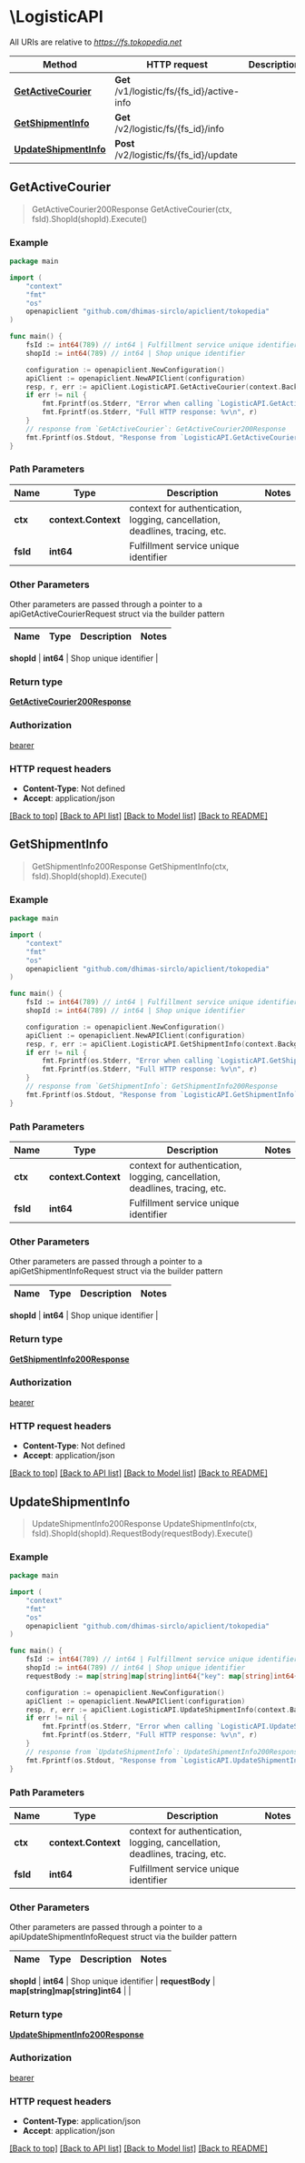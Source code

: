 # \LogisticAPI

All URIs are relative to *https://fs.tokopedia.net*

Method | HTTP request | Description
------------- | ------------- | -------------
[**GetActiveCourier**](LogisticAPI.md#GetActiveCourier) | **Get** /v1/logistic/fs/{fs_id}/active-info | 
[**GetShipmentInfo**](LogisticAPI.md#GetShipmentInfo) | **Get** /v2/logistic/fs/{fs_id}/info | 
[**UpdateShipmentInfo**](LogisticAPI.md#UpdateShipmentInfo) | **Post** /v2/logistic/fs/{fs_id}/update | 



## GetActiveCourier

> GetActiveCourier200Response GetActiveCourier(ctx, fsId).ShopId(shopId).Execute()





### Example

```go
package main

import (
    "context"
    "fmt"
    "os"
    openapiclient "github.com/dhimas-sirclo/apiclient/tokopedia"
)

func main() {
    fsId := int64(789) // int64 | Fulfillment service unique identifier
    shopId := int64(789) // int64 | Shop unique identifier

    configuration := openapiclient.NewConfiguration()
    apiClient := openapiclient.NewAPIClient(configuration)
    resp, r, err := apiClient.LogisticAPI.GetActiveCourier(context.Background(), fsId).ShopId(shopId).Execute()
    if err != nil {
        fmt.Fprintf(os.Stderr, "Error when calling `LogisticAPI.GetActiveCourier``: %v\n", err)
        fmt.Fprintf(os.Stderr, "Full HTTP response: %v\n", r)
    }
    // response from `GetActiveCourier`: GetActiveCourier200Response
    fmt.Fprintf(os.Stdout, "Response from `LogisticAPI.GetActiveCourier`: %v\n", resp)
}
```

### Path Parameters


Name | Type | Description  | Notes
------------- | ------------- | ------------- | -------------
**ctx** | **context.Context** | context for authentication, logging, cancellation, deadlines, tracing, etc.
**fsId** | **int64** | Fulfillment service unique identifier | 

### Other Parameters

Other parameters are passed through a pointer to a apiGetActiveCourierRequest struct via the builder pattern


Name | Type | Description  | Notes
------------- | ------------- | ------------- | -------------

 **shopId** | **int64** | Shop unique identifier | 

### Return type

[**GetActiveCourier200Response**](GetActiveCourier200Response.md)

### Authorization

[bearer](../README.md#bearer)

### HTTP request headers

- **Content-Type**: Not defined
- **Accept**: application/json

[[Back to top]](#) [[Back to API list]](../README.md#documentation-for-api-endpoints)
[[Back to Model list]](../README.md#documentation-for-models)
[[Back to README]](../README.md)


## GetShipmentInfo

> GetShipmentInfo200Response GetShipmentInfo(ctx, fsId).ShopId(shopId).Execute()





### Example

```go
package main

import (
    "context"
    "fmt"
    "os"
    openapiclient "github.com/dhimas-sirclo/apiclient/tokopedia"
)

func main() {
    fsId := int64(789) // int64 | Fulfillment service unique identifier
    shopId := int64(789) // int64 | Shop unique identifier

    configuration := openapiclient.NewConfiguration()
    apiClient := openapiclient.NewAPIClient(configuration)
    resp, r, err := apiClient.LogisticAPI.GetShipmentInfo(context.Background(), fsId).ShopId(shopId).Execute()
    if err != nil {
        fmt.Fprintf(os.Stderr, "Error when calling `LogisticAPI.GetShipmentInfo``: %v\n", err)
        fmt.Fprintf(os.Stderr, "Full HTTP response: %v\n", r)
    }
    // response from `GetShipmentInfo`: GetShipmentInfo200Response
    fmt.Fprintf(os.Stdout, "Response from `LogisticAPI.GetShipmentInfo`: %v\n", resp)
}
```

### Path Parameters


Name | Type | Description  | Notes
------------- | ------------- | ------------- | -------------
**ctx** | **context.Context** | context for authentication, logging, cancellation, deadlines, tracing, etc.
**fsId** | **int64** | Fulfillment service unique identifier | 

### Other Parameters

Other parameters are passed through a pointer to a apiGetShipmentInfoRequest struct via the builder pattern


Name | Type | Description  | Notes
------------- | ------------- | ------------- | -------------

 **shopId** | **int64** | Shop unique identifier | 

### Return type

[**GetShipmentInfo200Response**](GetShipmentInfo200Response.md)

### Authorization

[bearer](../README.md#bearer)

### HTTP request headers

- **Content-Type**: Not defined
- **Accept**: application/json

[[Back to top]](#) [[Back to API list]](../README.md#documentation-for-api-endpoints)
[[Back to Model list]](../README.md#documentation-for-models)
[[Back to README]](../README.md)


## UpdateShipmentInfo

> UpdateShipmentInfo200Response UpdateShipmentInfo(ctx, fsId).ShopId(shopId).RequestBody(requestBody).Execute()





### Example

```go
package main

import (
    "context"
    "fmt"
    "os"
    openapiclient "github.com/dhimas-sirclo/apiclient/tokopedia"
)

func main() {
    fsId := int64(789) // int64 | Fulfillment service unique identifier
    shopId := int64(789) // int64 | Shop unique identifier
    requestBody := map[string]map[string]int64{"key": map[string]int64{"key": int64(123)}} // map[string]map[string]int64 | 

    configuration := openapiclient.NewConfiguration()
    apiClient := openapiclient.NewAPIClient(configuration)
    resp, r, err := apiClient.LogisticAPI.UpdateShipmentInfo(context.Background(), fsId).ShopId(shopId).RequestBody(requestBody).Execute()
    if err != nil {
        fmt.Fprintf(os.Stderr, "Error when calling `LogisticAPI.UpdateShipmentInfo``: %v\n", err)
        fmt.Fprintf(os.Stderr, "Full HTTP response: %v\n", r)
    }
    // response from `UpdateShipmentInfo`: UpdateShipmentInfo200Response
    fmt.Fprintf(os.Stdout, "Response from `LogisticAPI.UpdateShipmentInfo`: %v\n", resp)
}
```

### Path Parameters


Name | Type | Description  | Notes
------------- | ------------- | ------------- | -------------
**ctx** | **context.Context** | context for authentication, logging, cancellation, deadlines, tracing, etc.
**fsId** | **int64** | Fulfillment service unique identifier | 

### Other Parameters

Other parameters are passed through a pointer to a apiUpdateShipmentInfoRequest struct via the builder pattern


Name | Type | Description  | Notes
------------- | ------------- | ------------- | -------------

 **shopId** | **int64** | Shop unique identifier | 
 **requestBody** | **map[string]map[string]int64** |  | 

### Return type

[**UpdateShipmentInfo200Response**](UpdateShipmentInfo200Response.md)

### Authorization

[bearer](../README.md#bearer)

### HTTP request headers

- **Content-Type**: application/json
- **Accept**: application/json

[[Back to top]](#) [[Back to API list]](../README.md#documentation-for-api-endpoints)
[[Back to Model list]](../README.md#documentation-for-models)
[[Back to README]](../README.md)

